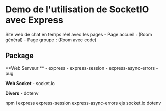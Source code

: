 # Demo de l'utilisation de SocketIO avec Express

Site web de chat en temps réel avec les pages
    - Page accueil : (Room général)
    - Page groupe : (Room avec code)


## Package

**Web Serveur **
    - express
    - express-session
    - express-async-errors
    - pug

**Web Socket**
    - socket.io

**Divers**
    - dotenv

npm i express express-session express-async-errors ejs socket.io dotenv